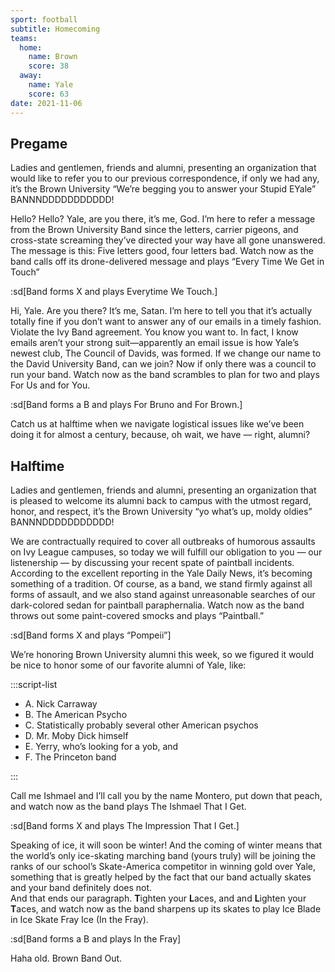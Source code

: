 ```yaml
---
sport: football
subtitle: Homecoming
teams:
  home:
    name: Brown
    score: 38
  away:
    name: Yale
    score: 63
date: 2021-11-06
---
```


## Pregame

Ladies and gentlemen, friends and alumni, presenting an organization that would like to refer you to our previous correspondence, if only we had any, it’s the Brown University “We’re begging you to answer your Stupid EYale” BANNNDDDDDDDDDDD!

Hello? Hello? Yale, are you there, it’s me, God. I’m here to refer a message from the Brown University Band since the letters, carrier pigeons, and cross-state screaming they’ve directed your way have all gone unanswered. The message is this: Five letters good, four letters bad. Watch now as the band calls off its drone-delivered message and plays “Every Time We Get in Touch”

:sd[Band forms X and plays Everytime We Touch.]

Hi, Yale. Are you there? It’s me, Satan. I’m here to tell you that it’s actually totally fine if you don’t want to answer any of our emails in a timely fashion. Violate the Ivy Band agreement. You know you want to. In fact, I know emails aren’t your strong suit—apparently an email issue is how Yale’s newest club, The Council of Davids, was formed. If we change our name to the David University Band, can we join? Now if only there was a council to run your band. Watch now as the band scrambles to plan for two and plays For Us and for You.

:sd[Band forms a B and plays For Bruno and For Brown.]

Catch us at halftime when we navigate logistical issues like we’ve been doing it for almost a century, because, oh wait, we have — right, alumni?

## Halftime

Ladies and gentlemen, friends and alumni, presenting an organization that is pleased to welcome its alumni back to campus with the utmost regard, honor, and respect, it’s the Brown University “yo what’s up, moldy oldies” BANNNDDDDDDDDDDD!

We are contractually required to cover all outbreaks of humorous assaults on Ivy League campuses, so today we will fulfill our obligation to you — our listenership — by discussing your recent spate of paintball incidents. According to the excellent reporting in the Yale Daily News, it’s becoming something of a tradition. Of course, as a band, we stand firmly against all forms of assault, and we also stand against unreasonable searches of our dark-colored sedan for paintball paraphernalia. Watch now as the band throws out some paint-covered smocks and plays “Paintball.”

:sd[Band forms X and plays “Pompeii”]

We’re honoring Brown University alumni this week, so we figured it would be nice to honor some of our favorite alumni of Yale, like:

:::script-list

- A. Nick Carraway
- B. The American Psycho
- C. Statistically probably several other American psychos
- D. Mr. Moby Dick himself
- E. Yerry, who’s looking for a yob, and
- F. The Princeton band

:::

Call me Ishmael and I’ll call you by the name Montero, put down that peach, and watch now as the band plays The Ishmael That I Get.

:sd[Band forms X and plays The Impression That I Get.]

Speaking of ice, it will soon be winter! And the coming of winter means that the world’s only ice-skating marching band (yours truly) will be joining the ranks of our school’s Skate-America competitor in winning gold over Yale, something that is greatly helped by the fact that our band actually skates and your band definitely does not. \
And that ends our paragraph. **T**ighten your **L**aces, and and **L**ighten your **T**aces, and watch now as the band sharpens up its skates to play Ice Blade in Ice Skate Fray Ice (In the Fray).

:sd[Band forms a B and plays In the Fray]

Haha old. Brown Band Out.
